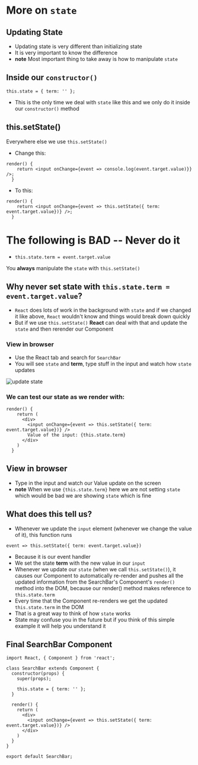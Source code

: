 # More on `state`

## Updating State
* Updating state is very different than initializing state
* It is very important to know the difference
* **note** Most important thing to take away is how to manipulate `state`

## Inside our `constructor()`
`this.state = { term: '' };`

* This is the only time we deal with `state` like this and we only do it inside our `constructor()` method

## this.setState()
Everywhere else we use `this.setState()`

* Change this:

```
render() {
    return <input onChange={event => console.log(event.target.value)}} />;
  }
```

* To this:

```
render() {
    return <input onChange={event => this.setState({ term: event.target.value})} />;
  }
```

# The following is BAD -- Never do it
* `this.state.term = event.target.value`

You **always** manipulate the `state` with `this.setState()`

## Why never set state with `this.state.term = event.target.value`?
* `React` does lots of work in the background with `state` and if we changed it like above, `React` wouldn't know and things would break down quickly
* But if we use `this.setState()` **React** can deal with that and update the `state` and then rerender our Component

### View in browser
* Use the React tab and search for `SearchBar`
* You will see `state` and **term**, type stuff in the input and watch how `state` updates

![update state](https://i.imgur.com/bTrV2hY.png)

### We can test our state as we render with:
```
render() {
    return (
      <div>
        <input onChange={event => this.setState({ term: event.target.value})} />
        Value of the input: {this.state.term}  
      </div>
    )
  }
```

## View in browser
* Type in the input and watch our Value update on the screen
* **note** When we use `{this.state.term}` here we are not setting `state` which would be bad we are showing `state` which is fine

## What does this tell us?
* Whenever we update the `input` element (whenever we change the value of it), this function runs 

`event => this.setState({ term: event.target.value})` 

* Because it is our event handler
* We set the state **term** with the new value in our `input`
* Whenever we update our `state` (when we call `this.setState()`), it causes our Component to automatically re-render and pushes all the updated information from the SearchBar's Component's `render()` method into the DOM, because our render() method makes reference to `this.state.term`
* Every time that the Component re-renders we get the updated `this.state.term` in the DOM
* That is a great way to think of how `state` works 
* State may confuse you in the future but if you think of this simple example it will help you understand it

## Final SearchBar Component
```
import React, { Component } from 'react';

class SearchBar extends Component {
  constructor(props) {
    super(props);

    this.state = { term: '' };
  }

  render() {
    return (
      <div>
        <input onChange={event => this.setState({ term: event.target.value})} />
      </div>
    )
  }
}

export default SearchBar;
```

